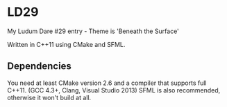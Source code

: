 LD29
====

My Ludum Dare #29 entry - Theme is 'Beneath the Surface'

Written in C++11 using CMake and SFML.

Dependencies
------------

You need at least CMake version 2.6 and a compiler that supports full C++11. (GCC 4.3+, Clang, Visual Studio 2013)
SFML is also recommended, otherwise it won't build at all.
